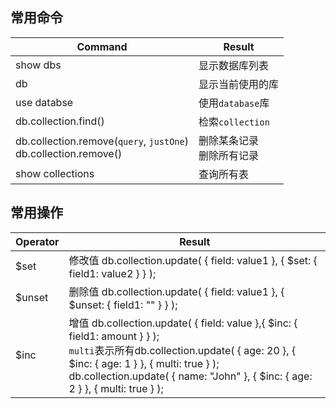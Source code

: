 常用命令
--------

Command | Result 
--- | ---
show dbs | 显示数据库列表
db | 显示当前使用的库
use databse | 使用`database`库
db.collection.find() | 检索`collection`
db.collection.remove(`query`, `justOne`) <br> db.collection.remove()| 删除某条记录</br>删除所有记录
show collections | 查询所有表

常用操作
----

Operator | Result
--- | ---
$set | 修改值 db.collection.update( { field: value1 }, { $set: { field1: value2 } } );
$unset | 删除值 db.collection.update( { field: value1 }, { $unset: { field1: "" } } );
$inc | 增值 db.collection.update( { field: value },{ $inc: { field1: amount } } ); <br> `multi`表示所有db.collection.update( { age: 20 }, { $inc: { age: 1 } }, { multi: true } ); <br>db.collection.update( { name: "John" }, { $inc: { age: 2 } }, { multi: true } );
